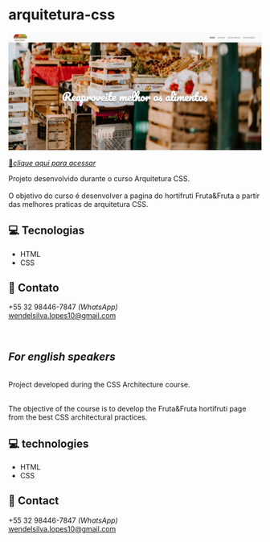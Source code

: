 # arquitetura-css

![preview](./assets/img/preview.png)


[🔗*clique aqui para acessar*](https://wendellsjf.github.io/Curso---Arquitetura-Css/)

Projeto desenvolvido durante o curso Arquitetura CSS.<br> 
<br>
O objetivo do curso é desenvolver a pagina do hortifruti Fruta&Fruta a partir das melhores
praticas de arquitetura CSS.

## 💻 Tecnologias
- HTML
- CSS

## 📩 Contato

+55 32 98446-7847 *(WhatsApp)* <br>
wendelsilva.lopes10@gmail.com

<br>

## *For english speakers*
<br>
Project developed during the CSS Architecture course.<br>

<br>The objective of the course is to develop the Fruta&Fruta hortifruti page from the best
CSS architectural practices.

## 💻 technologies
- HTML
- CSS

## 📩 Contact
+55 32 98446-7847 *(WhatsApp)* <br>
wendelsilva.lopes10@gmail.com
